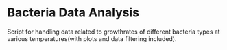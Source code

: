 # Bacteria Data Analysis
Script for handling data related to growthrates of different bacteria types at various temperatures(with plots and data filtering included).
